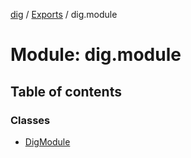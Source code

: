 [dig](../README.md) / [Exports](../modules.md) / dig.module

# Module: dig.module

## Table of contents

### Classes

- [DigModule](../classes/dig.module.digmodule.md)
